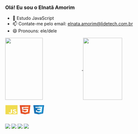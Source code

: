 ### Olá! Eu sou o Elnatã Amorim


- 🌱 Estudo JavaScript
- 📫 Contate-me pelo email: elnata.amorim@lidetech.com.br
- 😄 Pronouns: ele/dele

<a href="https://github.com/anuraghazra/github-readme-stats">
  <img width="49%" height=200 align="center" src="https://github-readme-stats.vercel.app/api?username=elnataamorim01&show_icons=true&theme=highcontrast" />
</a>
<a href="https://github.com/anuraghazra/convoychat">
  <img width="50%" height=200 align="center" src="https://github-readme-stats.vercel.app/api/top-langs?username=elnataamorim01&theme=highcontrast&layout=compact&langs_count=8&card_width=320" />
</a>

<div style="display: inline_block"><br>
  <img align="center" alt="Rafa-Js" height="30" width="40" src="https://raw.githubusercontent.com/devicons/devicon/master/icons/javascript/javascript-plain.svg">
  <img align="center" alt="Rafa-HTML" height="30" width="40" src="https://raw.githubusercontent.com/devicons/devicon/master/icons/html5/html5-original.svg">
  <img align="center" alt="Rafa-CSS" height="30" width="40" src="https://raw.githubusercontent.com/devicons/devicon/master/icons/css3/css3-original.svg">
</div>
          
##

<div>
  <a href="https://www.instagram.com/el_nata.amorim/" target="_blank"><img src="https://img.shields.io/badge/-Instagram-%23E4405F?style=for-the-badge&logo=instagram&logoColor=white" target="_blank"></a>
  <a href="https://discord.gg/wCu5pZpe" target="_blank"><img src="https://img.shields.io/badge/Discord-7289DA?style=for-the-badge&logo=discord&logoColor=white" target="_blank"></a> 
  <a href = "mailto:elnata.amorim@lidetech.com.br"><img src="https://img.shields.io/badge/-Gmail-%23333?style=for-the-badge&logo=gmail&logoColor=white" target="_blank"></a>
  <a href="https://www.linkedin.com/in/elnata-amorim/" target="_blank"><img src="https://img.shields.io/badge/-LinkedIn-%230077B5?style=for-the-badge&logo=linkedin&logoColor=white" target="_blank"></a>   
</div>

